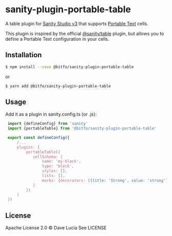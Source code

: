 # sanity-plugin-portable-table

A table plugin for [Sanity Studio v3]() that supports [Portable Text](https://www.sanity.io/docs/presenting-block-text) cells.

This plugin is inspired by the official [@sanity/table](https://github.com/sanity-io/table) plugin, but allows you to define a Portable Text configuration in your cells.

## Installation

```bash
$ npm install --save @bitfo/sanity-plugin-portable-table
```

or

```bash
$ yarn add @bitfo/sanity-plugin-portable-table
```

## Usage

Add it as a plugin in sanity.config.ts (or .js):

```typescript
 import {defineConfig} from 'sanity'
 import {portableTable} from '@bitfo/sanity-plugin-portable-table'

 export const defineConfig({
     /...
     plugins: [
         portableTable({
            cellSchema: {
                name: 'my-block',
                type: 'block',
                styles: [],
                lists: [],
                marks: {decorators: [{title: 'Strong', value: 'strong'}], annotations: []},
            }
         })
     ]
 })
```

## License

Apache License 2.0 © Dave Lucia
See LICENSE
